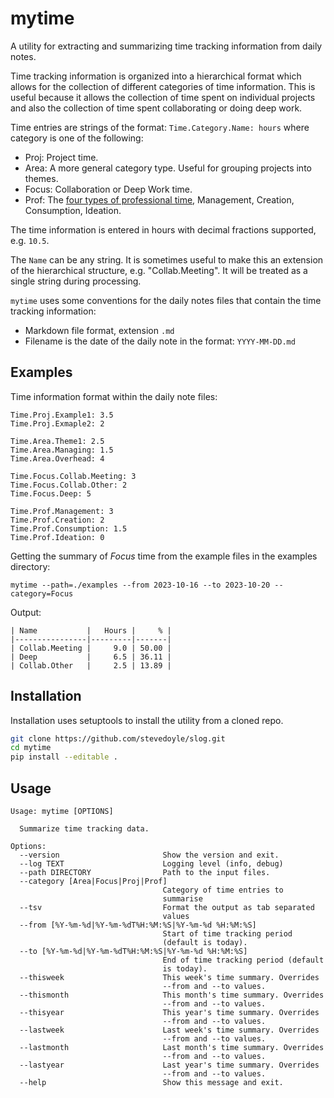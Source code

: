 # mytime

A utility for extracting and summarizing time tracking information from daily
notes.

Time tracking information is organized into a hierarchical format which allows
for the collection of different categories of time information. This is useful
because it allows the collection of time spent on individual projects and also
the collection of time spent collaborating or doing deep work.

Time entries are strings of the format: `Time.Category.Name: hours` where
category is one of the following:

- Proj: Project time.
- Area: A more general category type. Useful for grouping projects into themes.
- Focus: Collaboration or Deep Work time.
- Prof: The [four types of professional time](https://www.sahilbloom.com/newsletter/the-4-types-of-professional-time?ref=mattrutherford.co.uk), Management, Creation, Consumption, Ideation.

The time information is entered in hours with decimal fractions supported, e.g. `10.5`.

The `Name` can be any string. It is sometimes useful to make this an extension
of the hierarchical structure, e.g. "Collab.Meeting". It will be treated as a
single string during processing.

`mytime` uses some conventions for the daily notes files that contain the time
tracking information:

- Markdown file format, extension `.md`
- Filename is the date of the daily note in the format: `YYYY-MM-DD.md`

## Examples

Time information format within the daily note files:

```
Time.Proj.Example1: 3.5
Time.Proj.Exmaple2: 2

Time.Area.Theme1: 2.5
Time.Area.Managing: 1.5
Time.Area.Overhead: 4

Time.Focus.Collab.Meeting: 3
Time.Focus.Collab.Other: 2
Time.Focus.Deep: 5

Time.Prof.Management: 3
Time.Prof.Creation: 2
Time.Prof.Consumption: 1.5
Time.Prof.Ideation: 0
```

Getting the summary of *Focus* time from the example files in the examples directory:
```
mytime --path=./examples --from 2023-10-16 --to 2023-10-20 --category=Focus
```

Output:
```text
| Name           |   Hours |     % |
|----------------|---------|-------|
| Collab.Meeting |     9.0 | 50.00 |
| Deep           |     6.5 | 36.11 |
| Collab.Other   |     2.5 | 13.89 |
```



## Installation

Installation uses setuptools to install the utility from a cloned repo.

```bash
git clone https://github.com/stevedoyle/slog.git
cd mytime
pip install --editable .
```

## Usage

```
Usage: mytime [OPTIONS]

  Summarize time tracking data.

Options:
  --version                       Show the version and exit.
  --log TEXT                      Logging level (info, debug)
  --path DIRECTORY                Path to the input files.
  --category [Area|Focus|Proj|Prof]
                                  Category of time entries to
                                  summarise
  --tsv                           Format the output as tab separated
                                  values
  --from [%Y-%m-%d|%Y-%m-%dT%H:%M:%S|%Y-%m-%d %H:%M:%S]
                                  Start of time tracking period
                                  (default is today).
  --to [%Y-%m-%d|%Y-%m-%dT%H:%M:%S|%Y-%m-%d %H:%M:%S]
                                  End of time tracking period (default
                                  is today).
  --thisweek                      This week's time summary. Overrides
                                  --from and --to values.
  --thismonth                     This month's time summary. Overrides
                                  --from and --to values.
  --thisyear                      This year's time summary. Overrides
                                  --from and --to values.
  --lastweek                      Last week's time summary. Overrides
                                  --from and --to values.
  --lastmonth                     Last month's time summary. Overrides
                                  --from and --to values.
  --lastyear                      Last year's time summary. Overrides
                                  --from and --to values.
  --help                          Show this message and exit.
  ```

